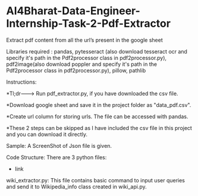 # AI4Bharat-Data-Engineer-Internship-Task-2-Pdf-Extractor
Extract pdf content from all the url’s present in the google sheet


Libraries required : pandas, pytesseract (also download tesseract ocr and specify it's path in the Pdf2processor class in pdf2processor.py), pdf2image(also download poppler and specify it's path in the Pdf2processor class in pdf2processor.py), pillow, pathlib

Instructions: 

*Tl;dr---> Run pdf_extractor.py, if you have downloaded the csv file.

*Download google sheet and save it in the project folder as "data_pdf.csv".

*Create url column for storing urls. The file can be accessed with pandas.

*These 2 steps can be skipped as I have included the csv file in this project and you can download it directly.
          


Sample: A ScreenShot of Json file is given.

Code Structure: There are 3 python files:

* link

wiki_extractor.py: This file contains basic command to input user queries and send it to Wikipedia_info class created in wiki_api.py.
